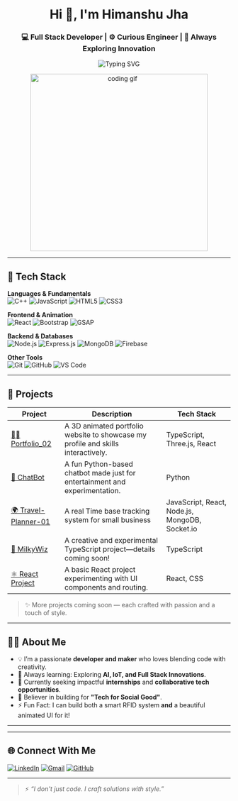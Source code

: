 <h1 align="center">Hi 👋, I'm Himanshu Jha</h1>
<h3 align="center">💻 Full Stack Developer | ⚙️ Curious Engineer | 🚀 Always Exploring Innovation</h3>

<p align="center">
  <img src="https://readme-typing-svg.herokuapp.com?font=Fira+Code&weight=500&pause=1000&center=true&width=435&lines=Passionate+Developer;I+love+building+smart+solutions;React+%7C+Node+%7C+IoT+%7C+Firebase" alt="Typing SVG" />
</p>

<p align="center">
  <img src="https://media.giphy.com/media/qgQUggAC3Pfv687qPC/giphy.gif" width="400" alt="coding gif">
</p>

---

## 🧰 Tech Stack

**Languages & Fundamentals**  
![C++](https://img.shields.io/badge/C++-00599C?style=flat&logo=cplusplus&logoColor=white)
![JavaScript](https://img.shields.io/badge/JavaScript-black?style=flat&logo=javascript)
![HTML5](https://img.shields.io/badge/HTML5-E34F26?style=flat&logo=html5&logoColor=white)
![CSS3](https://img.shields.io/badge/CSS3-1572B6?style=flat&logo=css3&logoColor=white)

**Frontend & Animation**  
![React](https://img.shields.io/badge/React-20232A?style=flat&logo=react)
![Bootstrap](https://img.shields.io/badge/Bootstrap-563D7C?style=flat&logo=bootstrap)
![GSAP](https://img.shields.io/badge/GSAP-88CE02?style=flat&logo=greensock&logoColor=black)

**Backend & Databases**  
![Node.js](https://img.shields.io/badge/Node.js-339933?style=flat&logo=nodedotjs&logoColor=white)
![Express.js](https://img.shields.io/badge/Express.js-000000?style=flat&logo=express&logoColor=white)
![MongoDB](https://img.shields.io/badge/MongoDB-4EA94B?style=flat&logo=mongodb&logoColor=white)
![Firebase](https://img.shields.io/badge/Firebase-ffca28?style=flat&logo=firebase&logoColor=black)

**Other Tools**  
![Git](https://img.shields.io/badge/Git-F05032?style=flat&logo=git&logoColor=white)
![GitHub](https://img.shields.io/badge/GitHub-181717?style=flat&logo=github)
![VS Code](https://img.shields.io/badge/VS%20Code-007ACC?style=flat&logo=visual-studio-code)

---

## 💼 Projects

| Project | Description | Tech Stack |
|---------|-------------|------------|
| [🧑‍💻 Portfolio_02](https://github.com/NYLONXD/Portfolio_02) | A 3D animated portfolio website to showcase my profile and skills interactively. | TypeScript, Three.js, React |
| [🤖 ChatBot](https://github.com/NYLONXD/ChatBot) | A fun Python-based chatbot made just for entertainment and experimentation. | Python |
| [🌍 Travel-Planner-01](https://github.com/NYLONXD/Live-supply-tracker) |A real Time base tracking system for small business| JavaScript, React, Node.js, MongoDB, Socket.io |
| [🌌 MilkyWiz](https://github.com/NYLONXD/MilkyWiz) | A creative and experimental TypeScript project—details coming soon! | TypeScript |
| [⚛️ React Project](https://github.com/NYLONXD/React-project) | A basic React project experimenting with UI components and routing. | React, CSS |

> ✨ More projects coming soon — each crafted with passion and a touch of style.

---

## 🧑‍🎓 About Me

- 💡 I’m a passionate **developer and maker** who loves blending code with creativity.
- 🧠 Always learning: Exploring **AI, IoT, and Full Stack Innovations**.
- 🎯 Currently seeking impactful **internships** and **collaborative tech opportunities**.
- 🌱 Believer in building for **"Tech for Social Good"**.
- ⚡ Fun Fact: I can build both a smart RFID system **and** a beautiful animated UI for it!

---

<!--
## 📊 GitHub Stats

<p align="center">
  <img src="https://github-readme-stats.vercel.app/api?username=NYLONXD&show_icons=true&theme=radical" alt="stats" />
  <img src="https://github-readme-stats.vercel.app/api/top-langs/?username=NYLONXD&layout=compact&theme=radical" alt="top langs" />
</p>
-->

---

## 🌐 Connect With Me

[![LinkedIn](https://img.shields.io/badge/LinkedIn-Himanshu%20Jha-blue?style=flat&logo=linkedin)](https://www.linkedin.com/in/himanshu-jha-nylonxd/)
[![Gmail](https://img.shields.io/badge/Gmail-himanshujha%40email.com-red?style=flat&logo=gmail)](mailto:himanshujha202005@gmail.com)
[![GitHub](https://img.shields.io/badge/GitHub-NYLONXD-black?style=flat&logo=github)](https://github.com/NYLONXD)

---

> ⚡ *“I don't just code. I craft solutions with style.”*
